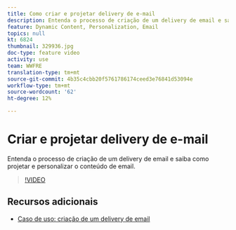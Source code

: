```yaml
---
title: Como criar e projetar delivery de e-mail
description: Entenda o processo de criação de um delivery de email e saiba como projetar e personalizar o conteúdo de email.
feature: Dynamic Content, Personalization, Email
topics: null
kt: 6824
thumbnail: 329936.jpg
doc-type: feature video
activity: use
team: WWFRE
translation-type: tm+mt
source-git-commit: 4b35c4cbb20f5761786174ceed3e76841d53094e
workflow-type: tm+mt
source-wordcount: '62'
ht-degree: 12%

---
```



# Criar e projetar delivery de e-mail

Entenda o processo de criação de um delivery de email e saiba como projetar e personalizar o conteúdo de email.

>[!VIDEO](https://video.tv.adobe.com/v/330941?quality=12)

## Recursos adicionais

* [Caso de uso: criação de um delivery de email](https://experienceleague.adobe.com/docs/campaign-classic/using/designing-content/editing-html-content/use-case)
